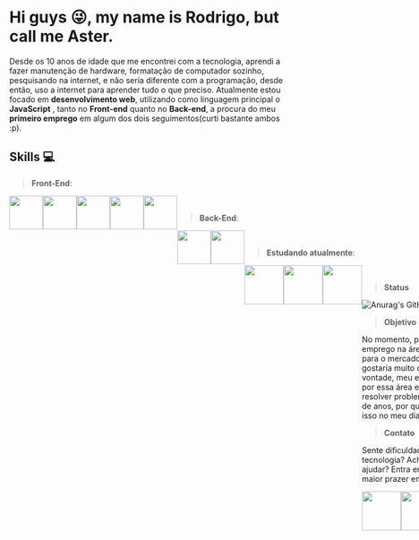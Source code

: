 # Hi guys :stuck_out_tongue_winking_eye:, my name is Rodrigo, but call me Aster.

   Desde os 10 anos de idade que me encontrei com a tecnologia, aprendi a fazer manutenção de hardware, formatação de computador sozinho, pesquisando na internet, e não seria diferente com a programação, desde então, uso a internet para aprender tudo o que preciso. Atualmente estou focado em **desenvolvimento web**, utilizando como linguagem principal o **JavaScript** , tanto no **Front-end** quanto no **Back-end**, a procura do meu **primeiro emprego** em algum dos dois seguimentos(curti bastante ambos :p).

## Skills :computer:

> **Front-End**:

<div style="display: flex;">
  
<img width="60px" height="60px"  src="https://cdn.jsdelivr.net/gh/devicons/devicon/icons/html5/html5-original.svg" />
   
<img width="60px" height="60px" src="https://cdn.jsdelivr.net/gh/devicons/devicon/icons/css3/css3-original.svg" />
  
<img width="60px" height="60px" src="https://cdn.jsdelivr.net/gh/devicons/devicon/icons/react/react-original.svg" />
  
<img width="60px" height="60px" src="https://cdn.jsdelivr.net/gh/devicons/devicon/icons/javascript/javascript-original.svg" />
  
<img width="60px" height="60px" src="https://cdn.jsdelivr.net/gh/devicons/devicon/icons/typescript/typescript-original.svg" />
                    
<div/> 
  
<br/>
  

> **Back-End**:

<div style="display: flex;">
  
<img width="60px" height="60px" src="https://cdn.jsdelivr.net/gh/devicons/devicon/icons/nodejs/nodejs-original.svg" />
          
<img width="60px" height="60px" src="https://cdn.jsdelivr.net/gh/devicons/devicon/icons/mysql/mysql-original.svg" />          

<div/>
  
<br/>   
  
> **Estudando atualmente**:

<div style="display: flex;">
  

<img width="70px" height="70px" src="https://cdn.jsdelivr.net/gh/devicons/devicon/icons/nextjs/nextjs-original.svg" />          
  
<img width="70px" height="70px" src="https://cdn.jsdelivr.net/gh/devicons/devicon/icons/nestjs/nestjs-plain.svg" />
          

<img width="70px" height="70px" src="https://cdn.jsdelivr.net/gh/devicons/devicon/icons/mongodb/mongodb-original-wordmark.svg" />

<div/>
  
<br/>

> **Status**

![Anurag's GitHub stats](https://github-readme-stats.vercel.app/api?username=rodrigoaster&show_icons=true&theme=radical)

> **Objetivo**
               
No momento, procuro meu primeiro emprego na área, me sinto pronto para o mercado de trabalho e gostaria muito de mostrar minha vontade, meu esforço e meu carinho por essa área e por esse trabalho, resolver problemas é minha paixão de anos, por quê não transformar isso no meu dia a dia? 😄
              
              
> **Contato**
  
  Sente dificuldade com alguma tecnologia? Acha que posso te ajudar? Entra em contato que terei o maior prazer em ajudar!!  
<div style="display: flex;">
  
<a href="https://www.linkedin.com/in/rodrigoaster/" target="_blank">
<img width="70px" height="70px" src="https://cdn.jsdelivr.net/gh/devicons/devicon/icons/linkedin/linkedin-original.svg" /          
<a/> 
  
<a href="https://www.linkedin.com/in/rodrigoaster/" target="_blank">
<img width="90px" height="70px" src="https://i.ibb.co/wBrP3g6/images.png" />          
<a/> 
  

<div/>
    
Em um dia, pensei em uma frase que representava muito o que eu deveria fazer para alcançar meus objetivos, não sei se ela já foi dita por alguém, mas a frase era a seguinte: *Não tenha medo de errar, não tenha receio de pedir auxílio, não tenha preguiça de praticar e não pare de estudar.*
  
Agradeço a sua visita, espero que tenha gostado, dá uma olhada nos meus projetos, tudo o que aprendi e continuo aprendendo estão lá.
  
# Bye bye :wave:




